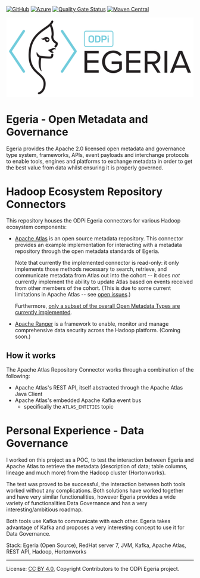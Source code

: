 <!-- SPDX-License-Identifier: CC-BY-4.0 -->
<!-- Copyright Contributors to the ODPi Egeria project. -->

[![GitHub](https://img.shields.io/github/license/odpi/egeria-connector-hadoop-ecosystem)](LICENSE) [![Azure](https://dev.azure.com/odpi/egeria/_apis/build/status/odpi.egeria-connector-hadoop-ecosystem)](https://dev.azure.com/odpi/Egeria/_build) [![Quality Gate Status](https://sonarcloud.io/api/project_badges/measure?project=egeria-connector-hadoop-ecosystem&metric=alert_status)](https://sonarcloud.io/dashboard?id=egeria-connector-hadoop-ecosystem) [![Maven Central](https://img.shields.io/maven-central/v/org.odpi.egeria/egeria-connector-hadoop-ecosystem)](https://mvnrepository.com/artifact/org.odpi.egeria/egeria-connector-hadoop-ecosystem)

![Egeria Logo](assets/img/ODPi_Egeria_Logo_color.png)

# Egeria - Open Metadata and Governance

Egeria provides the Apache 2.0 licensed open metadata and governance type system, frameworks, APIs, event payloads and interchange protocols to enable tools, engines and platforms to exchange metadata in order to get the best value from data whilst ensuring it is properly governed.

# Hadoop Ecosystem Repository Connectors

This repository houses the ODPi Egeria connectors for various Hadoop ecosystem components:

- [Apache Atlas](https://atlas.apache.org) is an open source metadata repository. This connector provides an example
    implementation for interacting with a metadata repository through the open metadata standards of Egeria.

    Note that currently the implemented connector is read-only: it only implements those methods necessary to search, retrieve,
    and communicate metadata from Atlas out into the cohort -- it does *not* currently implement the ability to update Atlas
    based on events received from other members of the cohort. (This is due to some current limitations in Apache Atlas --
    see [open issues](https://github.com/odpi/egeria-connector-apache-atlas/issues?q=is%3Aissue+is%3Aopen+label%3Aexternal).)

    Furthermore, [only a subset of the overall Open Metadata Types are currently implemented](docs/mappings/README.md).

- [Apache Ranger](https://ranger.apache.org) is a framework to enable, monitor and manage comprehensive data security
    across the Hadoop platform.  (Coming soon.)

## How it works

The Apache Atlas Repository Connector works through a combination of the following:

- Apache Atlas's REST API, itself abstracted through the Apache Atlas Java Client
- Apache Atlas's embedded Apache Kafka event bus
    - specifically the `ATLAS_ENTITIES` topic


# Personal Experience - Data Governance

I worked on this project as a POC, to test the interaction between Egeria and Apache Atlas to retrieve the metadata (description of data; table columns, lineage and much more) from the Hadoop cluster (Hortonworks).

The test was proved to be successful, the interaction between both tools worked without any complications. Both solutions have worked together and have very similar functionalities, however Egeria provides a wide variety of functionalities Data Governance and has a very interesting/ambitious roadmap.

Both tools use Kafka to communicate with each other. Egeria takes advantage of Kafka and proposes a very interesting concept to use it for Data Governance.

Stack: Egeria (Open Source), RedHat server 7, JVM, Kafka, Apache Atlas, REST API, Hadoop, Hortonworks

----
License: [CC BY 4.0](https://creativecommons.org/licenses/by/4.0/),
Copyright Contributors to the ODPi Egeria project.
